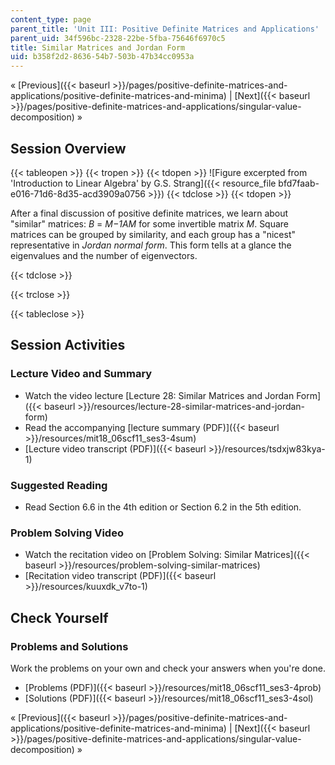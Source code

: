 ```yaml
---
content_type: page
parent_title: 'Unit III: Positive Definite Matrices and Applications'
parent_uid: 34f596bc-2328-22be-5fba-75646f6970c5
title: Similar Matrices and Jordan Form
uid: b358f2d2-8636-54b7-503b-47b34cc0953a
---
```


« [Previous]({{< baseurl >}}/pages/positive-definite-matrices-and-applications/positive-definite-matrices-and-minima) | [Next]({{< baseurl >}}/pages/positive-definite-matrices-and-applications/singular-value-decomposition) »

Session Overview
----------------

{{< tableopen >}}
{{< tropen >}}
{{< tdopen >}}
![Figure excerpted from 'Introduction to Linear Algebra' by G.S. Strang]({{< resource_file bfd7faab-e016-71d6-8d35-acd3909a0756 >}})
{{< tdclose >}}
{{< tdopen >}}


After a final discussion of positive definite matrices, we learn about "similar" matrices: _B_ = _M−1AM_ for some invertible matrix _M_. Square matrices can be grouped by similarity, and each group has a "nicest" representative in _Jordan normal form_. This form tells at a glance the eigenvalues and the number of eigenvectors.


{{< tdclose >}}

{{< trclose >}}

{{< tableclose >}}

Session Activities
------------------

### Lecture Video and Summary

*   Watch the video lecture [Lecture 28: Similar Matrices and Jordan Form]({{< baseurl >}}/resources/lecture-28-similar-matrices-and-jordan-form)
*   Read the accompanying [lecture summary (PDF)]({{< baseurl >}}/resources/mit18_06scf11_ses3-4sum)
*   [Lecture video transcript (PDF)]({{< baseurl >}}/resources/tsdxjw83kya-1)

### Suggested Reading

*   Read Section 6.6 in the 4th edition or Section 6.2 in the 5th edition.

### Problem Solving Video

*   Watch the recitation video on [Problem Solving: Similar Matrices]({{< baseurl >}}/resources/problem-solving-similar-matrices)
*   [Recitation video transcript (PDF)]({{< baseurl >}}/resources/kuuxdk_v7to-1)

Check Yourself
--------------

### Problems and Solutions

Work the problems on your own and check your answers when you're done.

*   [Problems (PDF)]({{< baseurl >}}/resources/mit18_06scf11_ses3-4prob)
*   [Solutions (PDF)]({{< baseurl >}}/resources/mit18_06scf11_ses3-4sol)

« [Previous]({{< baseurl >}}/pages/positive-definite-matrices-and-applications/positive-definite-matrices-and-minima) | [Next]({{< baseurl >}}/pages/positive-definite-matrices-and-applications/singular-value-decomposition) »